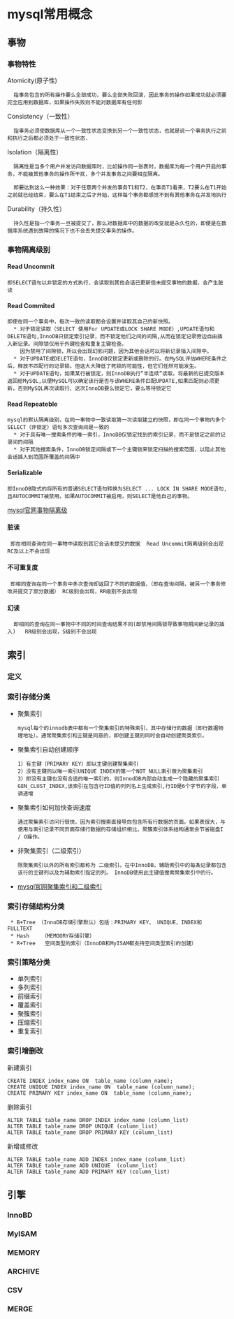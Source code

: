 # mysql常用概念

## 事物
### 事物特性
  Atomicity(原子性)
   
      指事务包含的所有操作要么全部成功，要么全部失败回滚，因此事务的操作如果成功就必须要完全应用到数据库，如果操作失败则不能对数据库有任何影
  
  Consistency（一致性）
  
      指事务必须使数据库从一个一致性状态变换到另一个一致性状态，也就是说一个事务执行之前和执行之后都必须处于一致性状态.
  
  Isolation（隔离性）
      
      隔离性是当多个用户并发访问数据库时，比如操作同一张表时，数据库为每一个用户开启的事务，不能被其他事务的操作所干扰，多个并发事务之间要相互隔离。
      
      即要达到这么一种效果：对于任意两个并发的事务T1和T2，在事务T1看来，T2要么在T1开始之前就已经结束，要么在T1结束之后才开始，这样每个事务都感觉不到有其他事务在并发地执行
      
  Durability（持久性）
  
      持久性是指一个事务一旦被提交了，那么对数据库中的数据的改变就是永久性的，即便是在数据库系统遇到故障的情况下也不会丢失提交事务的操作。
  
### 事物隔离级别
#### Read Uncommit
    即SELECT语句以非锁定的方式执行，会读取到其他会话已更新但未提交事物的数据，会产生脏读
#### Read Commited
    即使在同一个事务中，每次一致的读取都会设置并读取其自己的新快照。
      * 对于锁定读取（SELECT 使用For UPDATE或LOCK SHARE MODE）,UPDATE语句和DELETE语句,InnoDB只锁定索引记录，而不锁定他们之间的间隔,从而在锁定记录旁边自由插入新记录。间隙锁仅用于外键检查和重复主键检查。
        因为禁用了间隙锁，所以会出现幻影问题，因为其他会话可以将新记录插入间隙中。
      * 对于UPDATE或DELETE语句，InnoDB仅锁定更新或删除的行。在MySQL评估WHERE条件之后，释放不匹配行的记录锁。但这大大降低了死锁的可能性，但它们任然可能发生。
      * 对于UPDATE语句，如果某行被锁定，则InnoDB执行“半连续”读取，将最新的已提交版本返回给MySQL,以便MySQL可以确定该行是否与该WHERE条件匹配UPDATE,如果匹配则必须更新，否则MySQL再次读取行、这次InnoDB要么锁定它，要么等待锁定它
#### Read Repeateble
    mysql的默认隔离级别，在同一事物中一致读取第一次读取建立的快照，即在同一个事物内多个SELECT（非锁定）语句多次查询间是一致的
      * 对于具有唯一搜索条件的唯一索引，InnoDB仅锁定找到的索引记录，而不是锁定之前的记录间的间隔
      * 对于其他搜索条件，InnoDB锁定间隔或下一个主键锁来锁定扫描的搜索范围，以阻止其他会话插入到范围所覆盖的间隔中
#### Serializable
    即InnoDB隐式的将所有的普通SELECT语句转换为SELECT ... LOCK IN SHARE MODE语句,且AUTOCOMMIT被禁用。如果AUTOCOMMIT被启用，则SELECT是他自己的事物。


[mysql官网事物隔离级](https://dev.mysql.com/doc/refman/5.7/en/innodb-transaction-isolation-levels.html)

#### 脏读 
     即在相同查询在同一事物中读取到其它会话未提交的数据  Read Uncommit隔离级别会出现  RC及以上不会出现
#### 不可重复度
     即相同查询在同一个事务中多次查询却返回了不同的数据值，（即在查询间隔，被另一个事务修改并提交了部分数据） RC级别会出现，RR级别不会出现
#### 幻读
      即相同的查询在同一事物中不同的时间查询结果不同(即禁用间隔锁导致事物期间新记录的插入)   RR级别会出现，S级别不会出现

## 索引
### 定义
  
### 索引存储分类
   * 聚集索引
      
         mysql每个的innodb表中都有一个聚集索引的特殊索引，其中存储行的数据（即行数据物理地址）。通常聚集索引和主键是同意的，即创建主键的同时会自动创建聚类索引。
   * 聚集索引自动创建顺序
   
         1）有主键（PRIMARY KEY）即以主键创建聚集索引
         2）没有主键的以唯一索引UNIQUE INDEX的第一个NOT NULL索引做为聚集索引
         3）即没有主键也没有合适的唯一索引的，则InnodDB内部自动生成一个隐藏的聚集索引GEN_CLUST_INDEX,该索引在包含行ID值的列列名上生成索引,行ID是6个字节的字段，单调递增    
         
   * 聚集索引如何加快查询速度
      
         通过聚集索引访问行很快，因为索引搜索直接导向包含所有行数据的页面。如果表很大，与使用与索引记录不同页面存储行数据的存储组织相比，聚簇索引体系结构通常会节省磁盘I / O操作。


   * 非聚集索引（二级索引）
      
         除聚集索引以外的所有索引都称为 二级索引。在中InnoDB，辅助索引中的每条记录都包含该行的主键列以及为辅助索引指定的列。 InnoDB使用此主键值搜索聚集索引中的行。
         
   * [mysql官网聚集索引和二级索引](https://dev.mysql.com/doc/refman/5.7/en/innodb-index-types.html)
   
### 索引存储结构分类
   
     * B+Tree （InnoDB存储引擎默认）包括：PRIMARY KEY， UNIQUE，INDEX和 FULLTEXT
     * Hash    （MEMOORY存储引擎）
     * R+Tree   空间类型的索引（InnoDB和MyISAM都支持空间类型索引的创建）
  
### 索引策略分类
  * 单列索引      
  * 多列索引
  * 前缀索引
  * 覆盖索引
  * 聚簇索引
  * 压缩索引
  * 重复索引

### 索引增删改
   新建索引
   
    CREATE INDEX index_name ON  table_name (column_name);
    CREATE UNIQUE INDEX index_name ON  table_name (column_name);
    CREATE PRIMARY KEY index_name ON  table_name (column_name);
   删除索引
 
    ALTER TABLE table_name DROP INDEX index_name (column_list)
    ALTER TABLE table_name DROP UNIQUE (column_list)
    ALTER TABLE table_name DROP PRIMARY KEY (column_list)
   新增或修改
   
    ALTER TABLE table_name ADD INDEX index_name (column_list)
    ALTER TABLE table_name ADD UNIQUE  (column_list)
    ALTER TABLE table_name ADD PRIMARY KEY (column_list)

## 引擎

### InnoBD
### MyISAM
### MEMORY
### ARCHIVE
### CSV
### MERGE

